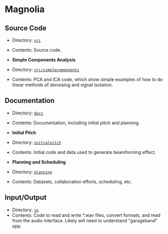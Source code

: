 # Magnolia

## Source Code 

- Directory: [`src`](https://github.com/Lab41/Magnolia/tree/master/src)
- Contents: Source code.

- **Simple Components Analysis**
- Directory: [`src/simplecomponents`](https://github.com/Lab41/Magnolia/tree/master/simplecomponents)
- Contents: PCA and ICA code, which show simple examples of how to do linear methods of denoising and signal isolation. 

## Documentation

- Directory: [`docs`](https://github.com/Lab41/Magnolia/tree/master/docs)
- Contents: Documentation, including initial pitch and planning.

- **Initial Pitch**
- Directory: [`initialpitch`](https://github.com/Lab41/Magnolia/tree/master/initialpitch)
- Contents: Initial code and data used to generate beamforming effect.

- **Planning and Scheduling**
- Directory: [`planning`](https://github.com/Lab41/Magnolia/tree/master/planning)
- Contents: Datasets, collaboration efforts, scheduling, etc.

## Input/Output

- Directory: [`io`](https://github.com/Lab41/Magnolia/tree/master/io)
- Contents: Code to read and write *.wav files, convert formats, and read from the audio interface. Likely will need to understand "garageband" app.

